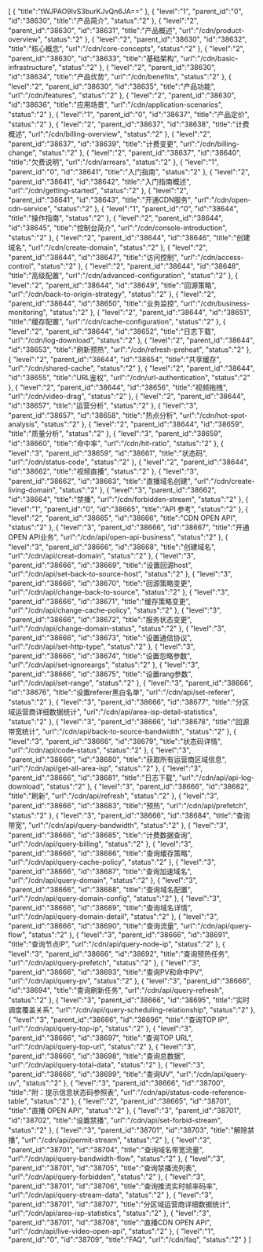[
	{
		"title":"tWJPAO9lvS3burKJvQn6JA=="
	},
	{
		"level":"1",
		"parent_id":"0",
		"id":"38630",
		"title":"产品简介",
		"status":"2"
	},
	{
		"level":"2",
		"parent_id":"38630",
		"id":"38631",
		"title":"产品概述",
		"url":"/cdn/product-overview",
		"status":"2"
	},
	{
		"level":"2",
		"parent_id":"38630",
		"id":"38632",
		"title":"核心概念",
		"url":"/cdn/core-concepts",
		"status":"2"
	},
	{
		"level":"2",
		"parent_id":"38630",
		"id":"38633",
		"title":"基础架构",
		"url":"/cdn/basic-infrastructure",
		"status":"2"
	},
	{
		"level":"2",
		"parent_id":"38630",
		"id":"38634",
		"title":"产品优势",
		"url":"/cdn/benefits",
		"status":"2"
	},
	{
		"level":"2",
		"parent_id":"38630",
		"id":"38635",
		"title":"产品功能",
		"url":"/cdn/features",
		"status":"2"
	},
	{
		"level":"2",
		"parent_id":"38630",
		"id":"38636",
		"title":"应用场景",
		"url":"/cdn/application-scenarios",
		"status":"2"
	},
	{
		"level":"1",
		"parent_id":"0",
		"id":"38637",
		"title":"产品定价",
		"status":"2"
	},
	{
		"level":"2",
		"parent_id":"38637",
		"id":"38638",
		"title":"计费概述",
		"url":"/cdn/billing-overview",
		"status":"2"
	},
	{
		"level":"2",
		"parent_id":"38637",
		"id":"38639",
		"title":"计费变更",
		"url":"/cdn/billing-change",
		"status":"2"
	},
	{
		"level":"2",
		"parent_id":"38637",
		"id":"38640",
		"title":"欠费说明",
		"url":"/cdn/arrears",
		"status":"2"
	},
	{
		"level":"1",
		"parent_id":"0",
		"id":"38641",
		"title":"入门指南",
		"status":"2"
	},
	{
		"level":"2",
		"parent_id":"38641",
		"id":"38642",
		"title":"入门指南概述",
		"url":"/cdn/getting-started",
		"status":"2"
	},
	{
		"level":"2",
		"parent_id":"38641",
		"id":"38643",
		"title":"开通CDN服务",
		"url":"/cdn/open-cdn-service",
		"status":"2"
	},
	{
		"level":"1",
		"parent_id":"0",
		"id":"38644",
		"title":"操作指南",
		"status":"2"
	},
	{
		"level":"2",
		"parent_id":"38644",
		"id":"38645",
		"title":"控制台简介",
		"url":"/cdn/console-introduction",
		"status":"2"
	},
	{
		"level":"2",
		"parent_id":"38644",
		"id":"38646",
		"title":"创建域名",
		"url":"/cdn/create-domain",
		"status":"2"
	},
	{
		"level":"2",
		"parent_id":"38644",
		"id":"38647",
		"title":"访问控制",
		"url":"/cdn/access-control",
		"status":"2"
	},
	{
		"level":"2",
		"parent_id":"38644",
		"id":"38648",
		"title":"高级配置",
		"url":"/cdn/advanced-configuration",
		"status":"2"
	},
	{
		"level":"2",
		"parent_id":"38644",
		"id":"38649",
		"title":"回源策略",
		"url":"/cdn/back-to-origin-strategy",
		"status":"2"
	},
	{
		"level":"2",
		"parent_id":"38644",
		"id":"38650",
		"title":"业务监控",
		"url":"/cdn/business-monitoring",
		"status":"2"
	},
	{
		"level":"2",
		"parent_id":"38644",
		"id":"38651",
		"title":"缓存配置",
		"url":"/cdn/cache-configuration",
		"status":"2"
	},
	{
		"level":"2",
		"parent_id":"38644",
		"id":"38652",
		"title":"日志下载",
		"url":"/cdn/log-download",
		"status":"2"
	},
	{
		"level":"2",
		"parent_id":"38644",
		"id":"38653",
		"title":"刷新预热",
		"url":"/cdn/refresh-preheat",
		"status":"2"
	},
	{
		"level":"2",
		"parent_id":"38644",
		"id":"38654",
		"title":"共享缓存",
		"url":"/cdn/shared-cache",
		"status":"2"
	},
	{
		"level":"2",
		"parent_id":"38644",
		"id":"38655",
		"title":"URL鉴权",
		"url":"/cdn/url-authentication",
		"status":"2"
	},
	{
		"level":"2",
		"parent_id":"38644",
		"id":"38656",
		"title":"视频拖拽",
		"url":"/cdn/video-drag",
		"status":"2"
	},
	{
		"level":"2",
		"parent_id":"38644",
		"id":"38657",
		"title":"运营分析",
		"status":"2"
	},
	{
		"level":"3",
		"parent_id":"38657",
		"id":"38658",
		"title":"热点分析",
		"url":"/cdn/hot-spot-analysis",
		"status":"2"
	},
	{
		"level":"2",
		"parent_id":"38644",
		"id":"38659",
		"title":"质量分析",
		"status":"2"
	},
	{
		"level":"3",
		"parent_id":"38659",
		"id":"38660",
		"title":"命中率",
		"url":"/cdn/hit-ratio",
		"status":"2"
	},
	{
		"level":"3",
		"parent_id":"38659",
		"id":"38661",
		"title":"状态码",
		"url":"/cdn/status-code",
		"status":"2"
	},
	{
		"level":"2",
		"parent_id":"38644",
		"id":"38662",
		"title":"视频直播",
		"status":"2"
	},
	{
		"level":"3",
		"parent_id":"38662",
		"id":"38663",
		"title":"直播域名创建",
		"url":"/cdn/create-living-domain",
		"status":"2"
	},
	{
		"level":"3",
		"parent_id":"38662",
		"id":"38664",
		"title":"禁播",
		"url":"/cdn/forbidden-stream",
		"status":"2"
	},
	{
		"level":"1",
		"parent_id":"0",
		"id":"38665",
		"title":"API 参考",
		"status":"2"
	},
	{
		"level":"2",
		"parent_id":"38665",
		"id":"38666",
		"title":"CDN OPEN API",
		"status":"2"
	},
	{
		"level":"3",
		"parent_id":"38666",
		"id":"38667",
		"title":"开通OPEN API业务",
		"url":"/cdn/api/open-api-business",
		"status":"2"
	},
	{
		"level":"3",
		"parent_id":"38666",
		"id":"38668",
		"title":"创建域名",
		"url":"/cdn/api/creat-domain",
		"status":"2"
	},
	{
		"level":"3",
		"parent_id":"38666",
		"id":"38669",
		"title":"设置回源host",
		"url":"/cdn/api/set-back-to-source-host",
		"status":"2"
	},
	{
		"level":"3",
		"parent_id":"38666",
		"id":"38670",
		"title":"回源策略变更",
		"url":"/cdn/api/change-back-to-source",
		"status":"2"
	},
	{
		"level":"3",
		"parent_id":"38666",
		"id":"38671",
		"title":"缓存策略变更",
		"url":"/cdn/api/change-cache-policy",
		"status":"2"
	},
	{
		"level":"3",
		"parent_id":"38666",
		"id":"38672",
		"title":"服务状态变更",
		"url":"/cdn/api/change-domain-status",
		"status":"2"
	},
	{
		"level":"3",
		"parent_id":"38666",
		"id":"38673",
		"title":"设置通信协议",
		"url":"/cdn/api/set-http-type",
		"status":"2"
	},
	{
		"level":"3",
		"parent_id":"38666",
		"id":"38674",
		"title":"设置忽略参数",
		"url":"/cdn/api/set-ignoreargs",
		"status":"2"
	},
	{
		"level":"3",
		"parent_id":"38666",
		"id":"38675",
		"title":"设置rang参数",
		"url":"/cdn/api/set-range",
		"status":"2"
	},
	{
		"level":"3",
		"parent_id":"38666",
		"id":"38676",
		"title":"设置referer黑白名单",
		"url":"/cdn/api/set-referer",
		"status":"2"
	},
	{
		"level":"3",
		"parent_id":"38666",
		"id":"38677",
		"title":"分区域运营商详细数据统计",
		"url":"/cdn/api/area-isp-detail-statistics",
		"status":"2"
	},
	{
		"level":"3",
		"parent_id":"38666",
		"id":"38678",
		"title":"回源带宽统计",
		"url":"/cdn/api/back-to-source-bandwidth",
		"status":"2"
	},
	{
		"level":"3",
		"parent_id":"38666",
		"id":"38679",
		"title":"状态码详情",
		"url":"/cdn/api/code-status",
		"status":"2"
	},
	{
		"level":"3",
		"parent_id":"38666",
		"id":"38680",
		"title":"获取所有运营商区域信息",
		"url":"/cdn/api/get-all-area-isp",
		"status":"2"
	},
	{
		"level":"3",
		"parent_id":"38666",
		"id":"38681",
		"title":"日志下载",
		"url":"/cdn/api/api-log-download",
		"status":"2"
	},
	{
		"level":"3",
		"parent_id":"38666",
		"id":"38682",
		"title":"刷新",
		"url":"/cdn/api/refresh",
		"status":"2"
	},
	{
		"level":"3",
		"parent_id":"38666",
		"id":"38683",
		"title":"预热",
		"url":"/cdn/api/prefetch",
		"status":"2"
	},
	{
		"level":"3",
		"parent_id":"38666",
		"id":"38684",
		"title":"查询带宽",
		"url":"/cdn/api/query-bandwidth",
		"status":"2"
	},
	{
		"level":"3",
		"parent_id":"38666",
		"id":"38685",
		"title":"计费数据查询",
		"url":"/cdn/api/query-billing",
		"status":"2"
	},
	{
		"level":"3",
		"parent_id":"38666",
		"id":"38686",
		"title":"查询缓存策略",
		"url":"/cdn/api/query-cache-policy",
		"status":"2"
	},
	{
		"level":"3",
		"parent_id":"38666",
		"id":"38687",
		"title":"查询加速域名",
		"url":"/cdn/api/query-domain",
		"status":"2"
	},
	{
		"level":"3",
		"parent_id":"38666",
		"id":"38688",
		"title":"查询域名配置",
		"url":"/cdn/api/query-domain-config",
		"status":"2"
	},
	{
		"level":"3",
		"parent_id":"38666",
		"id":"38689",
		"title":"查询域名详情",
		"url":"/cdn/api/query-domain-detail",
		"status":"2"
	},
	{
		"level":"3",
		"parent_id":"38666",
		"id":"38690",
		"title":"查询流量",
		"url":"/cdn/api/query-flow",
		"status":"2"
	},
	{
		"level":"3",
		"parent_id":"38666",
		"id":"38691",
		"title":"查询节点IP",
		"url":"/cdn/api/query-node-ip",
		"status":"2"
	},
	{
		"level":"3",
		"parent_id":"38666",
		"id":"38692",
		"title":"查询预热任务",
		"url":"/cdn/api/query-prefetch",
		"status":"2"
	},
	{
		"level":"3",
		"parent_id":"38666",
		"id":"38693",
		"title":"查询PV和命中PV",
		"url":"/cdn/api/query-pv",
		"status":"2"
	},
	{
		"level":"3",
		"parent_id":"38666",
		"id":"38694",
		"title":"查询刷新任务",
		"url":"/cdn/api/query-refresh",
		"status":"2"
	},
	{
		"level":"3",
		"parent_id":"38666",
		"id":"38695",
		"title":"实时调度覆盖关系",
		"url":"/cdn/api/query-scheduling-relationship",
		"status":"2"
	},
	{
		"level":"3",
		"parent_id":"38666",
		"id":"38696",
		"title":"查询TOP IP",
		"url":"/cdn/api/query-top-ip",
		"status":"2"
	},
	{
		"level":"3",
		"parent_id":"38666",
		"id":"38697",
		"title":"查询TOP URL",
		"url":"/cdn/api/query-top-url",
		"status":"2"
	},
	{
		"level":"3",
		"parent_id":"38666",
		"id":"38698",
		"title":"查询总数据",
		"url":"/cdn/api/query-total-data",
		"status":"2"
	},
	{
		"level":"3",
		"parent_id":"38666",
		"id":"38699",
		"title":"查询UV",
		"url":"/cdn/api/query-uv",
		"status":"2"
	},
	{
		"level":"3",
		"parent_id":"38666",
		"id":"38700",
		"title":"附：提示信息状态码参照表",
		"url":"/cdn/api/status-code-reference-table",
		"status":"2"
	},
	{
		"level":"2",
		"parent_id":"38665",
		"id":"38701",
		"title":"直播 OPEN API",
		"status":"2"
	},
	{
		"level":"3",
		"parent_id":"38701",
		"id":"38702",
		"title":"设置禁播",
		"url":"/cdn/api/set-forbid-stream",
		"status":"2"
	},
	{
		"level":"3",
		"parent_id":"38701",
		"id":"38703",
		"title":"解除禁播",
		"url":"/cdn/api/permit-stream",
		"status":"2"
	},
	{
		"level":"3",
		"parent_id":"38701",
		"id":"38704",
		"title":"查询域名带宽流量",
		"url":"/cdn/api/query-bandwidth-flow",
		"status":"2"
	},
	{
		"level":"3",
		"parent_id":"38701",
		"id":"38705",
		"title":"查询禁播流列表",
		"url":"/cdn/api/query-forbidden",
		"status":"2"
	},
	{
		"level":"3",
		"parent_id":"38701",
		"id":"38706",
		"title":"查询推流实时帧率码率",
		"url":"/cdn/api/query-stream-data",
		"status":"2"
	},
	{
		"level":"3",
		"parent_id":"38701",
		"id":"38707",
		"title":"分区域运营商详细数据统计",
		"url":"/cdn/api/area-isp-statistics",
		"status":"2"
	},
	{
		"level":"3",
		"parent_id":"38701",
		"id":"38708",
		"title":"直播CDN OPEN API",
		"url":"/cdn/api/live-video-open-api",
		"status":"2"
	},
	{
		"level":"1",
		"parent_id":"0",
		"id":"38709",
		"title":"FAQ",
		"url":"/cdn/faq",
		"status":"2"
	}
]
